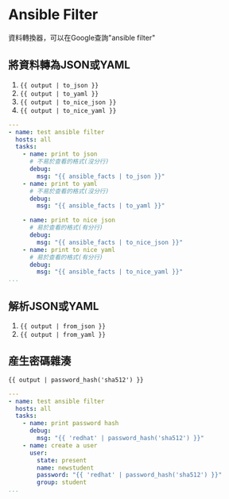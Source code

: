 # Ansible Filter
資料轉換器，可以在Google查詢"ansible filter"

## 將資料轉為JSON或YAML
1. `{{ output | to_json }}`
2. `{{ output | to_yaml }}`
3. `{{ output | to_nice_json }}`
4. `{{ output | to_nice_yaml }}`
```yaml
---
- name: test ansible filter
  hosts: all
  tasks:
	- name: print to json
	  # 不易於查看的格式(沒分行)
	  debug:
		msg: "{{ ansible_facts | to_json }}"
	- name: print to yaml
	  # 不易於查看的格式(沒分行)
	  debug:
		msg: "{{ ansible_facts | to_yaml }}"

	- name: print to nice json
	  # 易於查看的格式(有分行)
	  debug:
		msg: "{{ ansible_facts | to_nice_json }}"
	- name: print to nice yaml
	  # 易於查看的格式(有分行)
	  debug:
		msg: "{{ ansible_facts | to_nice_yaml }}"
...
```

## 解析JSON或YAML
1. `{{ output | from_json }}`
2. `{{ output | from_yaml }}`

## 産生密碼雜湊
`{{ output | password_hash('sha512') }}`
```yaml
---
- name: test ansible filter
  hosts: all
  tasks:
	- name: print password hash
	  debug:
		msg: "{{ 'redhat' | password_hash('sha512') }}"
	- name: create a user
	  user:
		state: present
		name: newstudent
		password: "{{ 'redhat' | password_hash('sha512') }}"
		group: student
...
```



